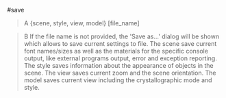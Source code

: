 #save

>A {scene, style, view, model} [file_name]

>B If the file name is not provided, the 'Save as...' dialog will be shown which allows to save current settings to file. The scene save current font names/sizes as well as the materials for the specific console output, like external programs output, error and exception reporting.
The style saves information about the appearance of objects in the scene.
The view saves current zoom and the scene orientation.
The model saves current view including the crystallographic mode and style.
